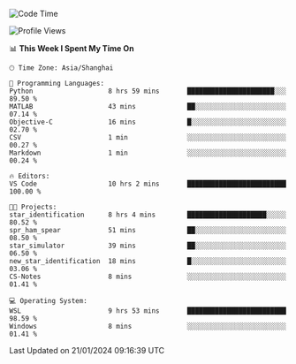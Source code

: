 <!--START_SECTION:waka-->
![Code Time](http://img.shields.io/badge/Code%20Time-1%2C457%20hrs%2037%20mins-blue)

![Profile Views](http://img.shields.io/badge/Profile%20Views-0-blue)

📊 **This Week I Spent My Time On** 

```text
🕑︎ Time Zone: Asia/Shanghai

💬 Programming Languages: 
Python                   8 hrs 59 mins       ██████████████████████░░░   89.50 % 
MATLAB                   43 mins             ██░░░░░░░░░░░░░░░░░░░░░░░   07.14 % 
Objective-C              16 mins             █░░░░░░░░░░░░░░░░░░░░░░░░   02.70 % 
CSV                      1 min               ░░░░░░░░░░░░░░░░░░░░░░░░░   00.27 % 
Markdown                 1 min               ░░░░░░░░░░░░░░░░░░░░░░░░░   00.24 % 

🔥 Editors: 
VS Code                  10 hrs 2 mins       █████████████████████████   100.00 % 

🐱‍💻 Projects: 
star_identification      8 hrs 4 mins        ████████████████████░░░░░   80.52 % 
spr_ham_spear            51 mins             ██░░░░░░░░░░░░░░░░░░░░░░░   08.50 % 
star_simulator           39 mins             ██░░░░░░░░░░░░░░░░░░░░░░░   06.50 % 
new_star_identification  18 mins             █░░░░░░░░░░░░░░░░░░░░░░░░   03.06 % 
CS-Notes                 8 mins              ░░░░░░░░░░░░░░░░░░░░░░░░░   01.41 % 

💻 Operating System: 
WSL                      9 hrs 53 mins       █████████████████████████   98.59 % 
Windows                  8 mins              ░░░░░░░░░░░░░░░░░░░░░░░░░   01.41 % 
```


 Last Updated on 21/01/2024 09:16:39 UTC
<!--END_SECTION:waka-->